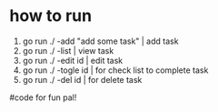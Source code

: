 # how to run 

1. go run ./ -add "add some task" | add task
2. go run ./ -list | view task 
3. go run ./ -edit id | edit task
4. go run ./ -togle id | for check list to complete task
5. go run ./ -del id | for delete task

#code for fun pal!
